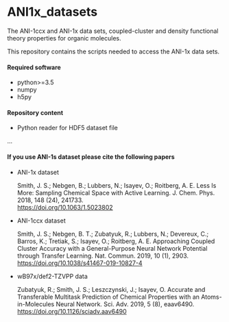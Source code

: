 # ANI1x_datasets
The ANI-1ccx and ANI-1x data sets, coupled-cluster and density functional theory properties for organic molecules.

This repository contains the scripts needed to access the ANI-1x data sets.

#### Required software

 - python>=3.5
 - numpy
 - h5py
 

#### Repository content

 - Python reader for HDF5 dataset file
 
 ... 


#### If you use ANI-1s dataset please cite the following papers

- ANI-1x dataset
  
  Smith, J. S.; Nebgen, B.; Lubbers, N.; Isayev, O.; Roitberg, A. E. Less Is More: Sampling Chemical Space with Active Learning. J. Chem. Phys. 2018, 148 (24), 241733. <br>https://doi.org/10.1063/1.5023802</br>
  
- ANI-1ccx dataset

  Smith, J. S.; Nebgen, B. T.; Zubatyuk, R.; Lubbers, N.; Devereux, C.; Barros, K.; Tretiak, S.; Isayev, O.; Roitberg, A. E. Approaching Coupled Cluster Accuracy with a General-Purpose Neural Network Potential through Transfer Learning. Nat. Commun. 2019, 10 (1), 2903. <br>https://doi.org/10.1038/s41467-019-10827-4</br>

- wB97x/def2-TZVPP data

  Zubatyuk, R.; Smith, J. S.; Leszczynski, J.; Isayev, O. Accurate and Transferable Multitask Prediction of Chemical Properties with an Atoms-in-Molecules Neural Network. Sci. Adv. 2019, 5 (8), eaav6490. <br>https://doi.org/10.1126/sciadv.aav6490</br>
